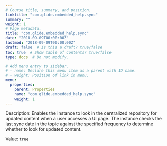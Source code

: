 ```yaml
---
# Course title, summary, and position.
linktitle: "com.glide.embedded_help.sync"
summary: ""
weight: 1
# Page metadata.
title: "com.glide.embedded_help.sync"
date: "2018-09-09T00:00:00Z"
lastmod: "2018-09-09T00:00:00Z"
draft: false  # Is this a draft? true/false
toc: true  # Show table of contents? true/false
type: docs  # Do not modify.

# Add menu entry to sidebar.
# - name: Declare this menu item as a parent with ID name.
# - weight: Position of link in menu.
menu:
  properties:
    parent: Properties
    name: "com.glide.embedded_help.sync"
    weight: 1
---
```


Description: Enables the instance to look in the  centralized repository for updated content when a user accesses a UI page. The instance checks the last sync date in the topic against the specified frequency to determine whether to look for updated content. 



Value: `true`
